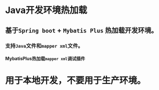 # Java开发环境热加载

## 基于`Spring boot` + `Mybatis Plus` 热加载开发环境。
### 支持`Java`文件和`mapper xml`文件。
#### MybatisPlus热加载`mapper xml`调试插件
# 用于本地开发，不要用于生产环境。
